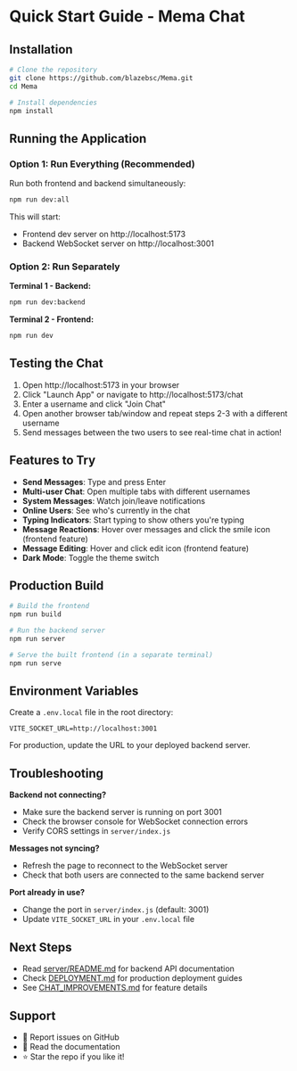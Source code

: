 # Quick Start Guide - Mema Chat

## Installation

```bash
# Clone the repository
git clone https://github.com/blazebsc/Mema.git
cd Mema

# Install dependencies
npm install
```

## Running the Application

### Option 1: Run Everything (Recommended)

Run both frontend and backend simultaneously:

```bash
npm run dev:all
```

This will start:
- Frontend dev server on http://localhost:5173
- Backend WebSocket server on http://localhost:3001

### Option 2: Run Separately

**Terminal 1 - Backend:**
```bash
npm run dev:backend
```

**Terminal 2 - Frontend:**
```bash
npm run dev
```

## Testing the Chat

1. Open http://localhost:5173 in your browser
2. Click "Launch App" or navigate to http://localhost:5173/chat
3. Enter a username and click "Join Chat"
4. Open another browser tab/window and repeat steps 2-3 with a different username
5. Send messages between the two users to see real-time chat in action!

## Features to Try

- **Send Messages**: Type and press Enter
- **Multi-user Chat**: Open multiple tabs with different usernames
- **System Messages**: Watch join/leave notifications
- **Online Users**: See who's currently in the chat
- **Typing Indicators**: Start typing to show others you're typing
- **Message Reactions**: Hover over messages and click the smile icon (frontend feature)
- **Message Editing**: Hover and click edit icon (frontend feature)
- **Dark Mode**: Toggle the theme switch

## Production Build

```bash
# Build the frontend
npm run build

# Run the backend server
npm run server

# Serve the built frontend (in a separate terminal)
npm run serve
```

## Environment Variables

Create a `.env.local` file in the root directory:

```env
VITE_SOCKET_URL=http://localhost:3001
```

For production, update the URL to your deployed backend server.

## Troubleshooting

**Backend not connecting?**
- Make sure the backend server is running on port 3001
- Check the browser console for WebSocket connection errors
- Verify CORS settings in `server/index.js`

**Messages not syncing?**
- Refresh the page to reconnect to the WebSocket server
- Check that both users are connected to the same backend server

**Port already in use?**
- Change the port in `server/index.js` (default: 3001)
- Update `VITE_SOCKET_URL` in your `.env.local` file

## Next Steps

- Read [server/README.md](server/README.md) for backend API documentation
- Check [DEPLOYMENT.md](DEPLOYMENT.md) for production deployment guides
- See [CHAT_IMPROVEMENTS.md](CHAT_IMPROVEMENTS.md) for feature details

## Support

- 🐛 Report issues on GitHub
- 📖 Read the documentation
- ⭐ Star the repo if you like it!
